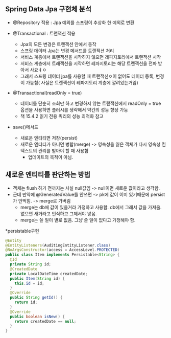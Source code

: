 ## Spring Data Jpa 구현체 분석

* @Repository 적용 : Jpa 예외를 스프링이 추상화 한 예외로 변환
* @Transactional : 트랜잭션 적용
  * Jpa의 모든 변경은 트랜잭션 안에서 동작
  * 스프링 데이터 Jpa는 변경 메서드를 트랜잭션 처리
  * 서비스 계층에서 트랜잭션을 시작하지 않으면 레파지토리에서 트랜잭션 시작
  * 서비스 계층에서 트래잭션을 시작하면 레파지토리는 해당 트랜잭션을 전파 받아서 사요ㅕㅇ
  * 그래서 스프링 데이터 jpa를 사용할 때 트랜잭션ㅇ이 없어도 데이터 등록, 변경이 가능함( 사실은 트랜잭션이 레파지토리 계층에 깔려있는거임)



* @Transactional(readOnly = true)
  *  데이터를 단순히 조회만 하고 변경하지 않는 트랜잭션에서 readOnly = true 옵션을 사용하면 플러시를 생략해서 약간의 성능 향상 가능
  * 책 15.4.2 읽기 전용 쿼리의 성능 최적화 참고


* save()메서드
  * 새로운 엔티티면 저장(persist)
  * 새로운 엔티티가 아니면 병합(merge) -> 영속성을 잃은 객체가 다시 영속성 컨택스트의 관리를 받아야 할 때 사용함
    * 업데이트의 목적이 아님.



## 새로운 엔티티를 판단하는 방법
* 객체는 flush 하기 전까지는 사실 null값임 -> null이면 새로운 값이라고 생각함.
* 근데 만약에 @GeneratedValue를 안쓰면 -> pk에 값이 이미 있기때문에 persist가 안먹힘. -> merge로 가버림
  * merge는 db에 값이 있을거라 가정하고 사용함. db에서 그래서 값을 가져옴. 없으면 새거라고 인식하고 그제서야 넣음.
  * merge는 쓸 일이 별로 없음. 그냥 쓸 일이 없다고 가정해야 함.
  
*persistable구현
```java
@Entity
@EntityListeners(AuditingEntityListener.class)
@NoArgsConstructor(access = AccessLevel.PROTECTED)
public class Item implements Persistable<String> {
  @Id
  private String id;
  @CreatedDate
  private LocalDateTime createdDate;
  public Item(String id) {
    this.id = id;
  }
  @Override
  public String getId() {
    return id;
  }
  @Override
  public boolean isNew() {
    return createdDate == null;
  }
}

```